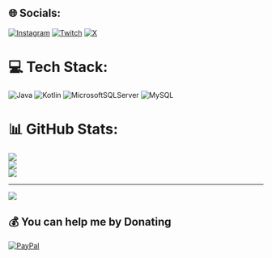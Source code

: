 
## 🌐 Socials:
[![Instagram](https://img.shields.io/badge/Instagram-%23E4405F.svg?logo=Instagram&logoColor=white)](https://instagram.com/moimarenco) [![Twitch](https://img.shields.io/badge/Twitch-%239146FF.svg?logo=Twitch&logoColor=white)](https://twitch.tv/xmo1ses) [![X](https://img.shields.io/badge/X-black.svg?logo=X&logoColor=white)](https://x.com/msesv30) 

# 💻 Tech Stack:
![Java](https://img.shields.io/badge/java-%23ED8B00.svg?style=for-the-badge&logo=openjdk&logoColor=white) ![Kotlin](https://img.shields.io/badge/kotlin-%237F52FF.svg?style=for-the-badge&logo=kotlin&logoColor=white) ![MicrosoftSQLServer](https://img.shields.io/badge/Microsoft%20SQL%20Server-CC2927?style=for-the-badge&logo=microsoft%20sql%20server&logoColor=white) ![MySQL](https://img.shields.io/badge/mysql-4479A1.svg?style=for-the-badge&logo=mysql&logoColor=white)
# 📊 GitHub Stats:
![](https://github-readme-stats.vercel.app/api?username=moiCR&theme=dark&hide_border=false&include_all_commits=false&count_private=false)<br/>
![](https://github-readme-streak-stats.herokuapp.com/?user=moiCR&theme=dark&hide_border=false)<br/>
![](https://github-readme-stats.vercel.app/api/top-langs/?username=moiCR&theme=dark&hide_border=false&include_all_commits=false&count_private=false&layout=compact)

---
[![](https://visitcount.itsvg.in/api?id=1snowk&icon=0&color=0)](https://visitcount.itsvg.in)

  ## 💰 You can help me by Donating
  [![PayPal](https://img.shields.io/badge/PayPal-00457C?style=for-the-badge&logo=paypal&logoColor=white)](https://paypal.me/elsnowk) 

  
<!-- Proudly created with GPRM ( https://gprm.itsvg.in ) -->
